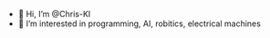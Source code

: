 - 👋 Hi, I’m @Chris-KI
- 👀 I’m interested in programming, AI, robitics, electrical machines

<!---
Chris-KI/Chris-KI is a ✨ special ✨ repository because its `README.md` (this file) appears on your GitHub profile.
You can click the Preview link to take a look at your changes.
--->
